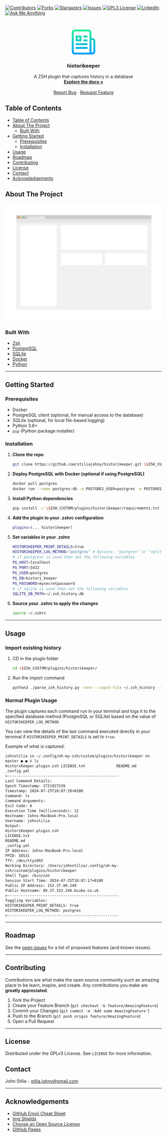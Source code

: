 
[![Contributors][contributors-shield]][contributors-url]
[![Forks][forks-shield]][forks-url]
[![Stargazers][stars-shield]][stars-url]
[![Issues][issues-shield]][issues-url]
[![GPL3 License][license-shield]][license-url]
[![LinkedIn][linkedin-shield]][linkedin-url]
[![Ask Me Anything][ask-me-anything]][personal-page]

<!-- PROJECT LOGO -->
<br />
<p align="center">
  <a href="https://github.com/stiliajohny/historikeeper">
    <img src="https://raw.githubusercontent.com/stiliajohny/historikeeper/main/.assets/logo.png" alt="Main Logo" width="80" height="80">
  </a>

  <h3 align="center">historikeeper</h3>

  <p align="center">
    A ZSH plugin that captures history in a database
    <br />
    <a href="./README.md"><strong>Explore the docs »</strong></a>
    <br />
    <br />
    <a href="https://github.com/stiliajohny/historikeeper/issues/new?labels=i%3A+bug&template=1-bug-report.md">Report Bug</a>
    ·
    <a href="https://github.com/stiliajohny/historikeeper/issues/new?labels=i%3A+enhancement&template=2-feature-request.md">Request Feature</a>
  </p>
</p>

<!-- TABLE OF CONTENTS -->

## Table of Contents

- [Table of Contents](#table-of-contents)
- [About The Project](#about-the-project)
  - [Built With](#built-with)
- [Getting Started](#getting-started)
  - [Prerequisites](#prerequisites)
  - [Installation](#installation)
- [Usage](#usage)
- [Roadmap](#roadmap)
- [Contributing](#contributing)
- [License](#license)
- [Contact](#contact)
- [Acknowledgements](#acknowledgements)

<!-- ABOUT THE PROJECT -->

## About The Project

[![historikeeper Screen Shot][product-screenshot]](./.assets/screenshot.png)

### Built With

- [Zsh](https://www.zsh.org)
- [PostgreSQL](https://www.postgresql.org)
- [SQLite](https://www.sqlite.org)
- [Docker](https://www.docker.com)
- [Python](https://www.python.org)

---

<!-- GETTING STARTED -->

## Getting Started

### Prerequisites

- Docker
- PostgreSQL client (optional, for manual access to the database)
- SQLite (optional, for local file-based logging)
- Python 3.6+ 
- `pip` (Python package installer)

### Installation

1. **Clone the repo**

   ```sh
   git clone https://github.com/stiliajohny/historikeeper.git \$ZSH_CUSTOM/plugins/historikeeper
   ```

2. **Deploy PostgreSQL with Docker (optional if using PostgreSQL)**

   ```sh
   docker pull postgres
   docker run --name postgres-db -e POSTGRES_USER=postgres -e POSTGRES_PASSWORD=mysecretpassword -e POSTGRES_DB=histori_keeper -p 5432:5432 -d postgres
   ```

3. **Install Python dependencies**

   ```sh
   pip install -r \$ZSH_CUSTOM/plugins/historikeeper/requirements.txt
   ```

4. **Add the plugin to your .zshrc configuration**

   ```sh
   plugins=(... historikeeper)
   ```

5. **Set variables in your .zshrc**

   ```sh
   HISTORIKEEPER_PRINT_DETAILS=true
   HISTORIKEEPER_LOG_METHOD="postgres" # Options: "postgres" or "sqlite"
   # if postgress is used then set the following variables
   PG_HOST=localhost
   PG_PORT=5432
   PG_USER=postgres
   PG_DB=histori_keeper
   PG_PASSWORD=mysecretpassword
   # if sqlite is used then set the following variables
   SQLITE_DB_PATH=~/.zsh_history.db
   ```

6. **Source your .zshrc to apply the changes**

   ```sh
   source ~/.zshrc
   ```

---

## Usage

### Import existing history 

1. CD in the plugin folder 
   ```bash
   cd \$ZSH_CUSTOM/plugins/historikeeper/
   ```
2. Run the import command 
   ```bash 
   python3 ./parse_zsh_history.py -vvvv --input-file ~/.zsh_history --pg-host localhost --pg-port 5432 --pg-user postgres --pg-password mysecretpassword --pg-db histori_keeper
   ```

### Normal Plugin Usage
The plugin captures each command run in your terminal and logs it to the specified database method (PostgreSQL or SQLite) based on the value of `HISTORIKEEPER_LOG_METHOD`. 

You can view the details of the last command executed directly in your terminal if `HISTORIKEEPER_PRINT_DETAILS` is set to `true`.

Example of what is captured:
```shell
johnstilia in ~/.config/oh-my-zsh/custom/plugins/historikeeper on master ● ● λ ls
HistoriKeeper.plugin.zsh LICENSE.txt              README.md                _config.yml
>--------------------------------------------------
Last Command Details:
Epoch Timestamp: 1721927239
Timestamp: 2024-07-25T18:07:19+0100
Command: ls
Command Arguments:
Exit Code: 0
Execution Time (milliseconds): 12
Hostname: Johns-MacBook-Pro.local
Username: johnstilia
Output:
HistoriKeeper.plugin.zsh
LICENSE.txt
README.md
_config.yml
IP Address: Johns-MacBook-Pro.local
PPID: 58531
TTY: /dev/ttys055
Working Directory: /Users/johnstilia/.config/oh-my-zsh/custom/plugins/historikeeper
Shell Type: /bin/zsh
Session Start Time: 2024-07-25T18:07:17+0100
Public IP Address: 152.37.89.249
Public Hostname: 89.37.152.249.bcube.co.uk
>--------------------------------------------------
Toggling Variables:
HISTORIKEEPER_PRINT_DETAILS: true
HISTORIKEEPER_LOG_METHOD: postgres
>--------------------------------------------------
```

---

## Roadmap

See the [open issues](https://github.com/stiliajohny/historikeeper/issues) for a list of proposed features (and known issues).

---

## Contributing

Contributions are what make the open source community such an amazing place to be learn, inspire, and create. Any contributions you make are **greatly appreciated**.

1. Fork the Project
2. Create your Feature Branch (`git checkout -b feature/AmazingFeature`)
3. Commit your Changes (`git commit -m 'Add some AmazingFeature'`)
4. Push to the Branch (`git push origin feature/AmazingFeature`)
5. Open a Pull Request

---

## License

Distributed under the GPLv3 License. See `LICENSE` for more information.

## Contact

John Stilia - stilia.johny@gmail.com

---

## Acknowledgements

- [GitHub Emoji Cheat Sheet](https://www.webpagefx.com/tools/emoji-cheat-sheet)
- [Img Shields](https://shields.io)
- [Choose an Open Source License](https://choosealicense.com)
- [GitHub Pages](https://pages.github.com)

<!-- MARKDOWN LINKS & IMAGES -->
<!-- https://www.markdownguide.org/basic-syntax/#reference-style-links -->

[contributors-shield]: https://img.shields.io/github/contributors/stiliajohny/historikeeper.svg?style=for-the-badge
[contributors-url]: https://github.com/stiliajohny/historikeeper/graphs/contributors
[forks-shield]: https://img.shields.io/github/forks/stiliajohny/historikeeper.svg?style=for-the-badge
[forks-url]: https://github.com/stiliajohny/historikeeper/network/members
[stars-shield]: https://img.shields.io/github/stars/stiliajohny/historikeeper.svg?style=for-the-badge
[stars-url]: https://github.com/stiliajohny/historikeeper/stargazers
[issues-shield]: https://img.shields.io/github/issues/stiliajohny/historikeeper.svg?style=for-the-badge
[issues-url]: https://github.com/stiliajohny/historikeeper/issues
[license-shield]: https://img.shields.io/github/license/stiliajohny/historikeeper?style=for-the-badge
[license-url]: https://github.com/stiliajohny/historikeeper/blob/master/LICENSE.txt
[linkedin-shield]: https://img.shields.io/badge/-LinkedIn-black.svg?style=for-the-badge&logo=linkedin&colorB=555
[linkedin-url]: https://linkedin.com/in/john.stilia/
[product-screenshot]: .assets/screenshot.png
[ask-me-anything]: https://img.shields.io/badge/Ask%20me-anything-1abc9c.svg?style=for-the-badge
[personal-page]: https://github.com/stiliajohny
